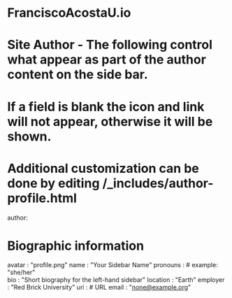 # FranciscoAcostaU.io

# Site Author - The following control what appear as part of the author content on the side bar.
#               If a field is blank the icon and link will not appear, otherwise it will be shown.
#               Additional customization can be done by editing /_includes/author-profile.html
author:
  # Biographic information
  avatar           : "profile.png"
  name             : "Your Sidebar Name"
  pronouns         : # example: "she/her"  
  bio              : "Short biography for the left-hand sidebar"
  location         : "Earth"
  employer         : "Red Brick University"
  uri              : # URL
  email            : "none@example.org" 
